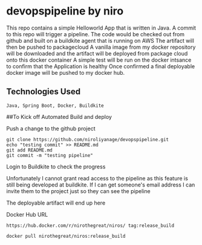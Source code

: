 # devopspipeline by niro

This repo contains a simple Helloworld App that is written in Java. A commit to this repo will trigger a pipeline. 
The code would be checked out from github and built on a buildkite agent that is running on AWS
The artifact will then be pushed to packagecloud 
A vanilla image from my docker repository will be downloaded and the artifact will be deployed from package cloud onto this docker container
A simple test will be run on the docker intsance to confirm that the Application is healthy
Once confirmed a final deployable docker image will be pushed to my docker hub.

## Technologies Used 

```
Java, Spring Boot, Docker, Buildkite
```

##To Kick off Automated Build and deploy

Push a change to the github project 

```
git clone https://github.com/niroliyanage/devopspipeline.git
echo "testing commit" >> README.md
git add README.md
git commit -m "testing pipeline"
```


Login to Buildkite to check the progress 

Unfortunately I cannot grant read access to the pipeline as this feature is still being developed at buildkite. If I can get someone's email address I can invite them to the project just so they can see the pipeline




The deployable artifact will end up here

Docker Hub URL

```
https://hub.docker.com/r/nirothegreat/niros/ tag:release_build 

docker pull nirothegreat/niros:release_build

```

